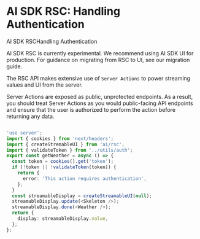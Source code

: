 # AI SDK RSC: Handling Authentication
AI SDK RSCHandling Authentication

AI SDK RSC is currently experimental. We recommend using AI SDK UI for production. For guidance on migrating from RSC to UI, see our migration guide.

The RSC API makes extensive use of `Server Actions` to power streaming values and UI from the server.

Server Actions are exposed as public, unprotected endpoints. As a result, you should treat Server Actions as you would public-facing API endpoints and ensure that the user is authorized to perform the action before returning any data.

```ts

'use server';
import { cookies } from 'next/headers';
import { createStremableUI } from 'ai/rsc';
import { validateToken } from '../utils/auth';
export const getWeather = async () => {
  const token = cookies().get('token');
  if (!token || !validateToken(token)) {
    return {
      error: 'This action requires authentication',
    };
  }
  const streamableDisplay = createStreamableUI(null);
  streamableDisplay.update(<Skeleton />);
  streamableDisplay.done(<Weather />);
  return {
    display: streamableDisplay.value,
  };
};
```
